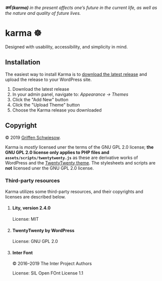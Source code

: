 ***कर्म (karma)** in the present affects one’s future in the current life, as well as the nature and quality of future lives.*

# karma ☸

Designed with usability, accessibility, and simplicity in mind.

## Installation

The easiest way to install Karma is to [download the latest release](https://github.com/schwigri/karma/releases) and upload the release to your WordPress site.

1. Download the latest release
2. In your admin panel, navigate to: *Appearance → Themes*
3. Click the "Add New" button
4. Click the "Upload Theme" button
5. Choose the Karma release you downloaded

## Copyright

© 2019 [Griffen Schwiesow](https://www.griffen.me/).

Karma is *mostly* licensed uner the terms of the GNU GPL 2.0 license; **the GNU GPL 2.0 license only applies to PHP files and `assets/scripts/twentytwenty.js`** as these are derivative works of WordPress and the [TwentyTwenty theme](https://github.com/WordPress/twentytwenty). The stylesheets and scripts are **not** licensed uner the GNU GPL 2.0 license.

### Third-party resources

Karma utilizes some third-party resources, and their copyrights and licenses are described below.

1. #### Lity, version 2.4.0

    License: MIT

2. #### TwentyTwenty by WordPress

    License: GNU GPL 2.0

3. #### Inter Font

    © 2016–2019 The Inter Project Authors

    License: SIL Open FOnt License 1.1
